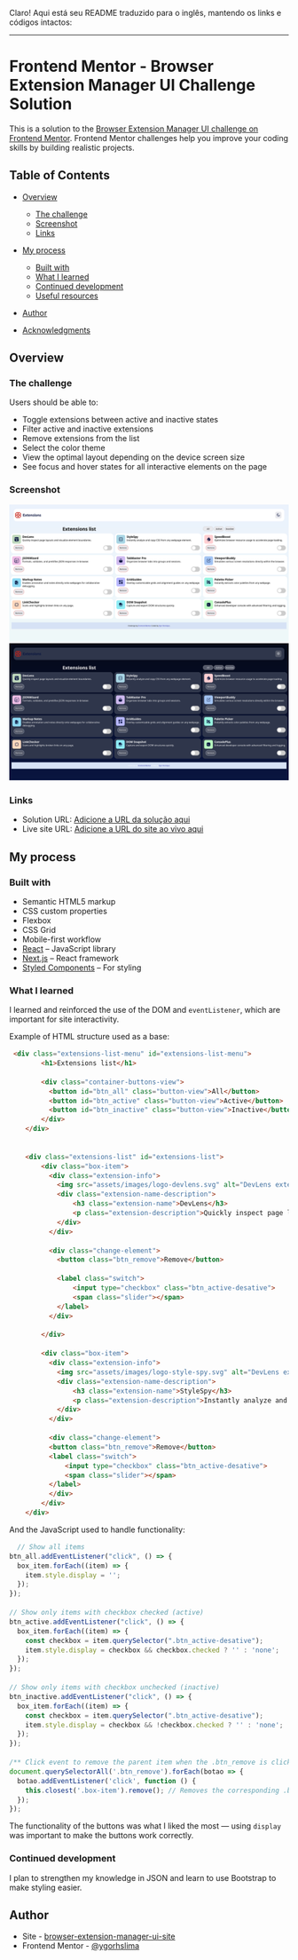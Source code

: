 Claro! Aqui está seu README traduzido para o inglês, mantendo os links e códigos intactos:

---

# Frontend Mentor - Browser Extension Manager UI Challenge Solution

This is a solution to the [Browser Extension Manager UI challenge on Frontend Mentor](https://www.frontendmentor.io/challenges/browser-extension-manager-ui-yNZnOfsMAp). Frontend Mentor challenges help you improve your coding skills by building realistic projects.

## Table of Contents

* [Overview](#overview)

  * [The challenge](#the-challenge)
  * [Screenshot](#screenshot)
  * [Links](#links)
* [My process](#my-process)

  * [Built with](#built-with)
  * [What I learned](#what-i-learned)
  * [Continued development](#continued-development)
  * [Useful resources](#useful-resources)
* [Author](#author)
* [Acknowledgments](#acknowledgments)

## Overview

### The challenge

Users should be able to:

* Toggle extensions between active and inactive states
* Filter active and inactive extensions
* Remove extensions from the list
* Select the color theme
* View the optimal layout depending on the device screen size
* See focus and hover states for all interactive elements on the page

### Screenshot

![site-light](./site-light.png)
![site-dark](./site-dark.png)

### Links

* Solution URL: [Adicione a URL da solução aqui](https://your-solution-url.com)
* Live site URL: [Adicione a URL do site ao vivo aqui](https://your-live-site-url.com)

## My process

### Built with

* Semantic HTML5 markup
* CSS custom properties
* Flexbox
* CSS Grid
* Mobile-first workflow
* [React](https://reactjs.org/) – JavaScript library
* [Next.js](https://nextjs.org/) – React framework
* [Styled Components](https://styled-components.com/) – For styling

### What I learned

I learned and reinforced the use of the DOM and `eventListener`, which are important for site interactivity.

Example of HTML structure used as a base:

```html
 <div class="extensions-list-menu" id="extensions-list-menu">
        <h1>Extensions list</h1>

        <div class="container-buttons-view">
          <button id="btn_all" class="button-view">All</button>
          <button id="btn_active" class="button-view">Active</button>
          <button id="btn_inactive" class="button-view">Inactive</button>
        </div> 
    </div>
    

    <div class="extensions-list" id="extensions-list">
        <div class="box-item">
          <div class="extension-info">
            <img src="assets/images/logo-devlens.svg" alt="DevLens extension">
            <div class="extension-name-description">
                <h3 class="extension-name">DevLens</h3>
                <p class="extension-description">Quickly inspect page layouts and visualize element boundaries.</p>
            </div>
          </div>

          <div class="change-element">
            <button class="btn_remove">Remove</button>
            
            <label class="switch">
                <input type="checkbox" class="btn_active-desative">
                <span class="slider"></span>
            </label>
          </div>

        </div>

        <div class="box-item">
          <div class="extension-info">
            <img src="assets/images/logo-style-spy.svg" alt="DevLens extension">
            <div class="extension-name-description">
                <h3 class="extension-name">StyleSpy</h3>
                <p class="extension-description">Instantly analyze and copy CSS from any webpage element.</p>
            </div>
          </div>

          <div class="change-element">
          <button class="btn_remove">Remove</button>
          <label class="switch">
              <input type="checkbox" class="btn_active-desative">
              <span class="slider"></span>
          </label>
          </div>
        </div>
    </div>
```

And the JavaScript used to handle functionality:

```js
  // Show all items
btn_all.addEventListener("click", () => {
  box_item.forEach((item) => {
    item.style.display = '';
  });
});

// Show only items with checkbox checked (active)
btn_active.addEventListener("click", () => {
  box_item.forEach((item) => {
    const checkbox = item.querySelector(".btn_active-desative");
    item.style.display = checkbox && checkbox.checked ? '' : 'none';
  });
});

// Show only items with checkbox unchecked (inactive)
btn_inactive.addEventListener("click", () => {
  box_item.forEach((item) => {
    const checkbox = item.querySelector(".btn_active-desative");
    item.style.display = checkbox && !checkbox.checked ? '' : 'none';
  });
});

/** Click event to remove the parent item when the .btn_remove is clicked */
document.querySelectorAll('.btn_remove').forEach(botao => {
  botao.addEventListener('click', function () {
    this.closest('.box-item').remove(); // Removes the corresponding .box-item
  });
});
```

The functionality of the buttons was what I liked the most — using `display` was important to make the buttons work correctly.

### Continued development

I plan to strengthen my knowledge in JSON and learn to use Bootstrap to make styling easier.

## Author

* Site - [browser-extension-manager-ui-site](https://ygorhslima.github.io/browser-extension-manager-ui-site/)
* Frontend Mentor - [@ygorhslima](https://www.frontendmentor.io/profile/ygorhslima)

